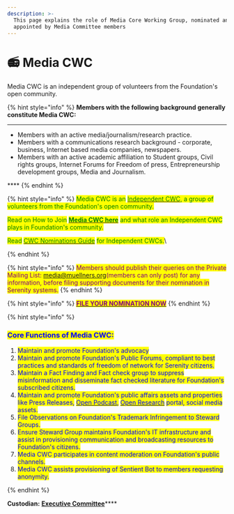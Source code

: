 ```yaml
---
description: >-
  This page explains the role of Media Core Working Group, nominated and
  appointed by Media Committee members
---
```


# 📻 Media CWC

Media CWC is an independent group of volunteers from the Foundation's open community. &#x20;

{% hint style="info" %}
**Members with the following background generally constitute Media CWC:**

****

* Members with an active media/journalism/research practice.
* Members with a communications research background - corporate, business, Internet based media companies, newspapers.
*   Members with an active academic affiliation to Student groups, Civil rights groups, Internet Forums for Freedom of press, Entrepreneurship development groups, Media and Journalism.



&#x20;****&#x20;
{% endhint %}

{% hint style="info" %}
<mark style="color:green;">Media CWC is an</mark> [<mark style="color:green;">Independent CWC</mark>](../core-working-committee/independent-cwcs.md)<mark style="color:green;">, a group of volunteers from the Foundation's open community.</mark>&#x20;

<mark style="color:green;">Read on How to Join</mark> [<mark style="color:green;">**Media CWC here**</mark>](../core-working-committee/independent-cwcs.md) <mark style="color:green;">and what role an Independent CWC plays in Foundation's community.</mark>

<mark style="color:green;">Read</mark> [<mark style="color:green;">CWC Nominations Guide</mark>](../core-working-committee/cwc-nominations-guide.md) <mark style="color:green;">for Independent CWCs.</mark>\

{% endhint %}

{% hint style="info" %}
<mark style="color:purple;">Members should publish their queries on the Private Mailing List: media@muellners.org(members can only post) for any information, before filing supporting documents for their nomination in Serenity systems.</mark>
{% endhint %}

{% hint style="info" %}
<mark style="color:purple;">****</mark>[<mark style="color:purple;">**FILE YOUR NOMINATION NOW**</mark>](https://share.hsforms.com/1Tl1NczJOTwWoM6n4BZRU-g3xaqh)<mark style="color:purple;">****</mark>
{% endhint %}

{% hint style="info" %}
### <mark style="color:blue;">Core Functions of Media CWC:</mark>

1. <mark style="color:blue;">Maintain and promote Foundation's advocacy</mark>
2. <mark style="color:blue;">Maintain and promote Foundation's Public Forums, compliant to best practices and standards of freedom of network for Serenity citizens.</mark>
3. <mark style="color:blue;">Maintain a Fact Finding and Fact check group to suppress misinformation and disseminate fact checked literature for Foundation's subscribed citizens.</mark>
4. <mark style="color:blue;">Maintain and promote Foundation's public affairs assets and properties like Press Releases,</mark> [<mark style="color:blue;">Open Podcast</mark>](../../outreach/open-podcast.md)<mark style="color:blue;">,</mark> [<mark style="color:blue;">Open Research</mark>](broken-reference) <mark style="color:blue;">portal, social media assets.</mark>
5. <mark style="color:blue;">File Observations on Foundation's Trademark Infringement to Steward Groups.</mark>
6. <mark style="color:blue;">Ensure Steward Group maintains Foundation's IT infrastructure and assist in provisioning communication and broadcasting resources to Foundation's citizens.</mark>
7. <mark style="color:blue;">Media CWC participates in content moderation on Foundation's public channels.</mark>
8. <mark style="color:blue;">Media CWC assists provisioning of Sentient Bot to members requesting anonymity.</mark>


{% endhint %}

**Custodian:** [**Executive Committee**](../executive-council.md)****
